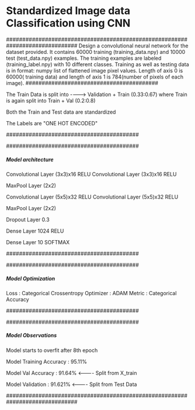 # Standardized Image data Classification using CNN
##############################################################################
Design a convolutional neural network for the dataset provided. It contains 60000 training (training_data.npy) and 10000 test (test_data.npy) examples. The training examples are labeled (training_label.npy) with 10 different classes. Training as well as testing data is in format: numpy list of flattened image pixel values. Length of axis 0 is 60000( training data) and length of axis 1 is 784(number of pixels of each image). 
#########################################

The Train Data is split into ----> Validation + Train (0.33:0.67) where Train is again split into Train + Val (0.2:0.8)

Both the Train and Test data are standardized

The Labels are "ONE HOT ENCODED"

#########################################

#########################################
##### Model architecture

Convolutional Layer (3x3)x16 RELU
Convolutional Layer (3x3)x16 RELU

MaxPool Layer (2x2)

Convolutional Layer (5x5)x32 RELU
Convolutional Layer (5x5)x32 RELU

MaxPool Layer (2x2)

Dropout Layer 0.3

Dense Layer 1024 RELU

Dense Layer 10 SOFTMAX

#########################################

#########################################
##### Model Optimization 

Loss : Categorical Crossentropy
Optimizer : ADAM
Metric : Categorical Accuracy

#########################################

#########################################
##### Model Observations 

Model starts to overfit after 8th epoch

Model Training Accuracy : 95.11%

Model Val Accuracy : 91.64%  <---- Split from X_train

Model Validation : 91.621% <---- Split from Test Data

##############################################################################








